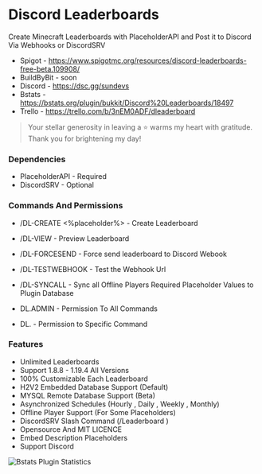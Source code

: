# Discord Leaderboards

Create Minecraft Leaderboards with PlaceholderAPI and Post it to Discord Via Webhooks or DiscordSRV


* Spigot - https://www.spigotmc.org/resources/discord-leaderboards-free-beta.109908/
* BuildByBit - soon
* Discord - https://dsc.gg/sundevs
* Bstats - https://bstats.org/plugin/bukkit/Discord%20Leaderboards/18497
* Trello - https://trello.com/b/3nEM0ADF/dleaderboard

> Your stellar generosity in leaving a ⭐ warms my heart with gratitude. Thank you for brightening my day!

### Dependencies

* PlaceholderAPI - Required
* DiscordSRV - Optional

### Commands And Permissions

* /DL-CREATE <name> <top> <%placeholder%> <Schedule> - Create Leaderboard
* /DL-VIEW <name> - Preview Leaderboard
* /DL-FORCESEND <name> - Force send leaderboard to Discord Webook
* /DL-TESTWEBHOOK - Test the Webhook Url
* /DL-SYNCALL - Sync all Offline Players Required Placeholder Values to Plugin Database

* DL.ADMIN - Permission To All Commands
* DL.<COMMAND> - Permission to Specific Command

### Features

* Unlimited Leaderboards
* Support 1.8.8 - 1.19.4 All Versions
* 100% Customizable Each Leaderboard
* H2V2 Embedded Database Support (Default)
* MYSQL Remote Database Support (Beta)
* Asynchronized Schedules (Hourly , Daily , Weekly , Monthly)
* Offline Player Support (For Some Placeholders)
* DiscordSRV Slash Command (/Leaderboard <leaderboardname>)
* Opensource And MIT LICENCE
* Embed Description Placeholders
* Support Discord

![Bstats Plugin Statistics](https://bstats.org/signatures/bukkit/Discord%20Leaderboards.svg "Plugin Statistics")
